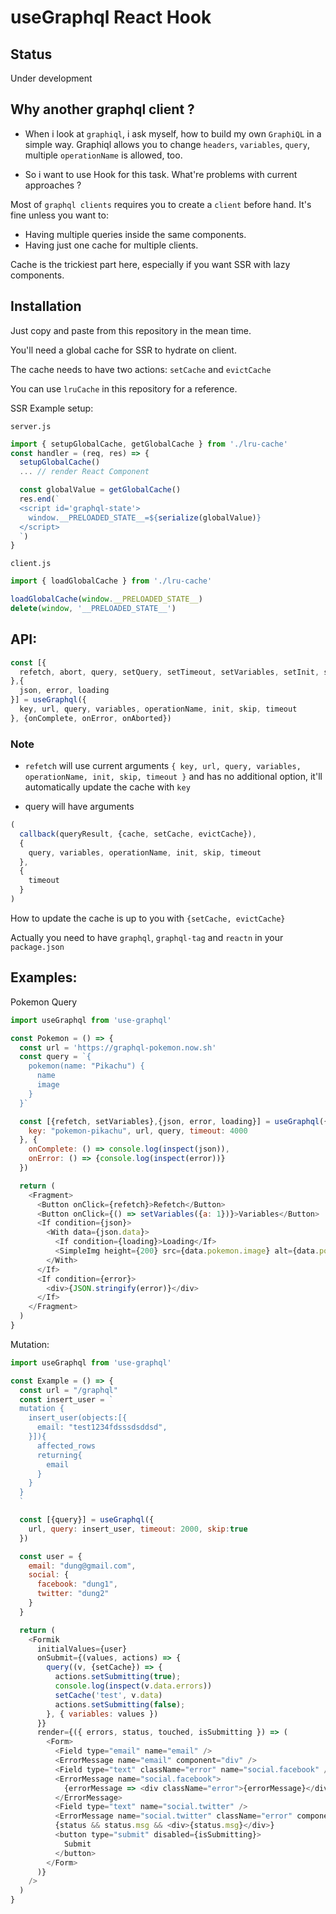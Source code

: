 # useGraphql React Hook

## Status

Under development

## Why another graphql client ?

- When i look at `graphiql`, i ask myself, how to build my own `GraphiQL` in a simple way. 
Graphiql allows you to change `headers`, `variables`, `query`, multiple `operationName` is allowed, too.

- So i want to use Hook for this task.
What're problems with current approaches ?

Most of `graphql clients` requires you to create a `client` before hand. It's fine unless you want to:

- Having multiple queries inside the same components.
- Having just one cache for multiple clients.

Cache is the trickiest part here, especially if you want SSR with lazy components.


## Installation

Just copy and paste from this repository in the mean time.

You'll need a global cache for SSR to hydrate on client.


The cache needs to have two actions: `setCache` and `evictCache`

You can use `lruCache` in this repository for a reference.

SSR Example setup:

`server.js`
```js
import { setupGlobalCache, getGlobalCache } from './lru-cache'
const handler = (req, res) => {
  setupGlobalCache()
  ... // render React Component

  const globalValue = getGlobalCache()
  res.end(`
  <script id='graphql-state'>
    window.__PRELOADED_STATE__=${serialize(globalValue)}
  </script>
  `)
}
```

`client.js`

```js
import { loadGlobalCache } from './lru-cache'

loadGlobalCache(window.__PRELOADED_STATE__)
delete(window, '__PRELOADED_STATE__')
```

## API:

```js
const [{
  refetch, abort, query, setQuery, setTimeout, setVariables, setInit, setOperationName
},{
  json, error, loading
}] = useGraphql({
  key, url, query, variables, operationName, init, skip, timeout
}, {onComplete, onError, onAborted})
```

### Note

- `refetch` will use current arguments `{
  key, url, query, variables, operationName, init, skip, timeout
}` and has no additional option, it'll automatically update the cache with `key`

- query will have arguments 

```js
( 
  callback(queryResult, {cache, setCache, evictCache}),
  {
    query, variables, operationName, init, skip, timeout
  },
  {
    timeout
  }
)
```

How to update the cache is up to you with `{setCache, evictCache}`


Actually you need to have `graphql`, `graphql-tag` and `reactn` in your `package.json`

## Examples:

Pokemon Query

```js
import useGraphql from 'use-graphql'

const Pokemon = () => {
  const url = 'https://graphql-pokemon.now.sh'
  const query = `{
    pokemon(name: "Pikachu") {
      name
      image
    }
  }`

  const [{refetch, setVariables},{json, error, loading}] = useGraphql({
    key: "pokemon-pikachu", url, query, timeout: 4000
  }, { 
    onComplete: () => console.log(inspect(json)),
    onError: () => {console.log(inspect(error))}
  })

  return (
    <Fragment>
      <Button onClick={refetch}>Refetch</Button>
      <Button onClick={() => setVariables({a: 1})}>Variables</Button>
      <If condition={json}>
        <With data={json.data}>
          <If condition={loading}>Loading</If>
          <SimpleImg height={200} src={data.pokemon.image} alt={data.pokemon.name} />
        </With>
      </If>
      <If condition={error}>
        <div>{JSON.stringify(error)}</div>
      </If>
    </Fragment>
  )
}
```

Mutation:

```js
import useGraphql from 'use-graphql'

const Example = () => {
  const url = "/graphql"
  const insert_user = `
  mutation {
    insert_user(objects:[{
      email: "test1234fdsssdsddsd",
    }]){
      affected_rows
      returning{
        email
      }
    }
  }
  `

  const [{query}] = useGraphql({
    url, query: insert_user, timeout: 2000, skip:true
  })

  const user = {
    email: "dung@gmail.com",
    social: {
      facebook: "dung1",
      twitter: "dung2"
    }
  }

  return (
    <Formik
      initialValues={user}
      onSubmit={(values, actions) => {
        query((v, {setCache}) => {
          actions.setSubmitting(true);
          console.log(inspect(v.data.errors))
          setCache('test', v.data)
          actions.setSubmitting(false);
        }, { variables: values })
      }}
      render={({ errors, status, touched, isSubmitting }) => (
        <Form>
          <Field type="email" name="email" />
          <ErrorMessage name="email" component="div" />  
          <Field type="text" className="error" name="social.facebook" />
          <ErrorMessage name="social.facebook">
            {errorMessage => <div className="error">{errorMessage}</div>}
          </ErrorMessage>
          <Field type="text" name="social.twitter" />
          <ErrorMessage name="social.twitter" className="error" component="div"/>  
          {status && status.msg && <div>{status.msg}</div>}
          <button type="submit" disabled={isSubmitting}>
            Submit
          </button>
        </Form>
      )}
    />
  )
}
```